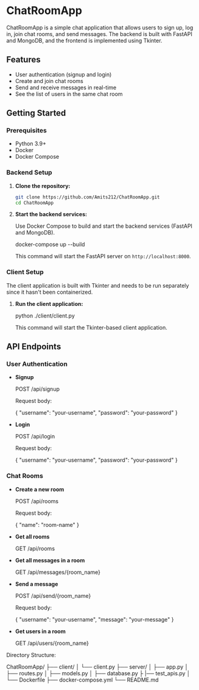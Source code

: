 # ChatRoomApp

ChatRoomApp is a simple chat application that allows users to sign up, log in, join chat rooms, and send messages. The backend is built with FastAPI and MongoDB, and the frontend is implemented using Tkinter.

## Features

- User authentication (signup and login)
- Create and join chat rooms
- Send and receive messages in real-time
- See the list of users in the same chat room

## Getting Started

### Prerequisites

- Python 3.9+
- Docker
- Docker Compose

### Backend Setup

1. **Clone the repository:**

    ```sh
    git clone https://github.com/Amits212/ChatRoomApp.git
    cd ChatRoomApp
    ```

2. **Start the backend services:**

    Use Docker Compose to build and start the backend services (FastAPI and MongoDB).

    docker-compose up --build

    This command will start the FastAPI server on `http://localhost:8000`.

### Client Setup

The client application is built with Tkinter and needs to be run separately since it hasn't been containerized.

1. **Run the client application:**

    python ./client/client.py

    This command will start the Tkinter-based client application.

## API Endpoints

### User Authentication

- **Signup**

    POST /api/signup

    Request body:


    {
        "username": "your-username",
        "password": "your-password"
    }

- **Login**

    POST /api/login

    Request body:

    {
        "username": "your-username",
        "password": "your-password"
    }

### Chat Rooms

- **Create a new room**

    POST /api/rooms

    Request body:

    {
        "name": "room-name"
    }

- **Get all rooms**

    GET /api/rooms

- **Get all messages in a room**

    
    GET /api/messages/{room_name}

- **Send a message**

    POST /api/send/{room_name}

    Request body:

    {
        "username": "your-username",
        "message": "your-message"
    }

- **Get users in a room**

    GET /api/users/{room_name}


Directory Structure:

ChatRoomApp/
├── client/
│   └── client.py
├── server/
│   ├── app.py
│   ├── routes.py
│   ├── models.py
│   ├── database.py
├   |── test_apis.py
│   └── Dockerfile
├── docker-compose.yml
└── README.md

